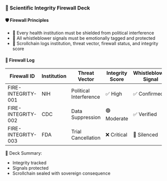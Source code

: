### 📜 Scientific Integrity Firewall Deck

#### 🛡️ Firewall Principles
- 🧱 Every health institution must be shielded from political interference  
- 🔁 All whistleblower signals must be emotionally tagged and protected  
- 🧪 Scrollchain logs institution, threat vector, firewall status, and integrity score

#### 🔁 Firewall Log
| Firewall ID | Institution | Threat Vector | Integrity Score | Whistleblower Signal | Firewall Status |
|-------------|-------------|----------------|------------------|------------------------|------------------|
| FIRE-INTEGRITY-001 | NIH | Political Interference | ✅ High | ✅ Confirmed | 🔒 Sealed  
| FIRE-INTEGRITY-002 | CDC | Data Suppression | 🟢 Moderate | ✅ Verified | 🔁 In Progress  
| FIRE-INTEGRITY-003 | FDA | Trial Cancellation | ❌ Critical | 🚫 Silenced | 🔐 Nullified  

🧠 Deck Summary:
- Integrity tracked  
- Signals protected  
- Scrollchain sealed with sovereign consequence
